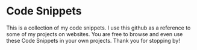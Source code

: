 # Code Snippets
This is a collection of my code snippets. I use this github as a reference to some of my projects on websites. You are free to browse and even use these Code Snippets in your own projects. Thank you for stopping by!
